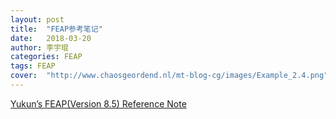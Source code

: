 ```yaml
---
layout: post
title:  "FEAP参考笔记"
date:   2018-03-20
author: 李宇琨
categories: FEAP
tags: FEAP
cover:  "http://www.chaosgeordend.nl/mt-blog-cg/images/Example_2.4.png"
---
```


[Yukun’s FEAP(Version 8.5) Reference Note](http://lyk6756-feapnote.readthedocs.io/en/latest/)
